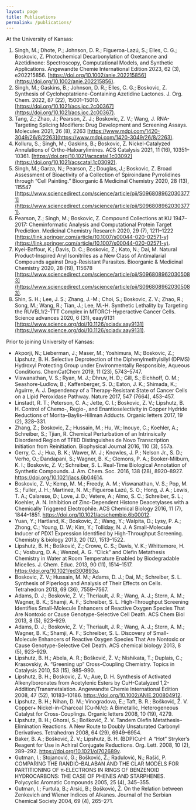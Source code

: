 ```yaml
---
layout: page
title: Publications 
permalink: /publications/
---
```

At the University of Kansas:

1. Singh, M.; Dhote, P.; Johnson, D. R.; Figueroa-Lazú, S.; Elles, C. G.; Boskovic, Z. Photochemical Decarbonylation of Oxetanone and Azetidinone: Spectroscopy, Computational Models, and Synthetic Applications. Angewandte Chemie International Edition 2023, 62 (3), e202215856. [https://doi.org/10.1002/anie.202215856](https://doi.org/10.1002/anie.202215856).
2. Singh, M.; Gaskins, B.; Johnson, D. R.; Elles, C. G.; Boskovic, Z. Synthesis of Cycloheptatriene-Containing Azetidine Lactones. J. Org. Chem. 2022, 87 (22), 15001–15010. [https://doi.org/10.1021/acs.joc.2c00367](https://doi.org/10.1021/acs.joc.2c00367).
3. Tang, Z.; Zhao, J.; Pearson, Z. J.; Boskovic, Z. V.; Wang, J. RNA-Targeting Splicing Modifiers: Drug Development and Screening Assays. Molecules 2021, 26 (8), 2263 [https://www.mdpi.com/1420-3049/26/8/2263](https://www.mdpi.com/1420-3049/26/8/2263).
4. Kolluru, S.; Singh, M.; Gaskins, B.; Boskovic, Z. Nickel-Catalyzed Annulations of Ortho-Haloarylimines. ACS Catalysis 2021, 11 (16), 10351–10361. [https://doi.org/10.1021/acscatal.1c03092](https://doi.org/10.1021/acscatal.1c03092).
5. Singh, M.; Garza, N.; Pearson, Z.; Douglas, J.; Boskovic, Z. Broad Assessment of Bioactivity of a Collection of Spiroindane Pyrrolidines through “Cell Painting.” Bioorganic & Medicinal Chemistry 2020, 28 (13), 115547 [https://www.sciencedirect.com/science/article/pii/S0968089620303771](https://www.sciencedirect.com/science/article/pii/S0968089620303771).
6. Pearson, Z.; Singh, M.; Boskovic, Z. Compound Collections at KU 1947–2017: Cheminformatic Analysis and Computational Protein Target Prediction. Medicinal Chemistry Research 2020, 29 (7), 1211–1222 [https://link.springer.com/article/10.1007/s00044-020-02571-y](https://link.springer.com/article/10.1007/s00044-020-02571-y).
7. Kyei-Baffour, K.; Davis, D. C.; Boskovic, Z.; Kato, N.; Dai, M. Natural Product-Inspired Aryl Isonitriles as a New Class of Antimalarial Compounds against Drug-Resistant Parasites. Bioorganic & Medicinal Chemistry 2020, 28 (19), 115678 [https://www.sciencedirect.com/science/article/pii/S0968089620305083](https://www.sciencedirect.com/science/article/pii/S0968089620305083).
8. Shin, S. H.; Lee, J. S.; Zhang, J.-M.; Choi, S.; Boskovic, Z. V.; Zhao, R.; Song, M.; Wang, R.; Tian, J.; Lee, M.-H. Synthetic Lethality by Targeting the RUVBL1/2-TTT Complex in MTORC1-Hyperactive Cancer Cells. Science advances 2020, 6 (31), eaay9131 [https://www.science.org/doi/10.1126/sciadv.aay9131](https://www.science.org/doi/10.1126/sciadv.aay9131).

Prior to joining University of Kansas:

*  Akporji, N.; Lieberman, J.; Maser, M.; Yoshimura, M.; Boskovic, Z.; Lipshutz, B. H. Selective Deprotection of the Diphenylmethylsilyl (DPMS) Hydroxyl Protecting Group under Environmentally Responsible, Aqueous Conditions. ChemCatChem 2019, 11 (23), 5743–5747.
*  Viswanathan, V. S.; Ryan, M. J.; Dhruv, H. D.; Gill, S.; Eichhoff, O. M.; Seashore-Ludlow, B.; Kaffenberger, S. D.; Eaton, J. K.; Shimada, K.; Aguirre, A. J. Dependency of a Therapy-Resistant State of Cancer Cells on a Lipid Peroxidase Pathway. Nature 2017, 547 (7664), 453–457.
*  Linstadt, R. T.; Peterson, C. A.; Jette, C. I.; Boskovic, Z. V.; Lipshutz, B. H. Control of Chemo-, Regio-, and Enantioselectivity in Copper Hydride Reductions of Morita–Baylis–Hillman Adducts. Organic letters 2017, 19 (2), 328–331.
*  Zhang, Z.; Boskovic, Z.; Hussain, M.; Hu, W.; Inouye, C.; Koehler, A.; Schreiber, S.; Tjian, R. Chemical Perturbation of an Intrinsically Disordered Region of TFIID Distinguishes de Novo Transcription Initiation from Reinitiation. Biophysical Journal 2016, 110 (3), 557a.
* Gerry, C. J.; Hua, B. K.; Wawer, M. J.; Knowles, J. P.; Nelson Jr., S. D.; Verho, O.; Dandapani, S.; Wagner, B. K.; Clemons, P. A.; Booker-Milburn, K. I.; Boskovic, Z. V.; Schreiber, S. L. Real-Time Biological Annotation of Synthetic Compounds. J. Am. Chem. Soc. 2016, 138 (28), 8920–8927. https://doi.org/10.1021/jacs.6b04614.
* Boskovic, Z. V.; Kemp, M. M.; Freedy, A. M.; Viswanathan, V. S.; Pop, M. S.; Fuller, J. H.; Martinez, N. M.; Figueroa Lazú, S. O.; Hong, J. A.; Lewis, T. A.; Calarese, D.; Love, J. D.; Vetere, A.; Almo, S. C.; Schreiber, S. L.; Koehler, A. N. Inhibition of Zinc-Dependent Histone Deacetylases with a Chemically Triggered Electrophile. ACS Chemical Biology 2016, 11 (7), 1844–1851. https://doi.org/10.1021/acschembio.6b00012.
* Yuan, Y.; Hartland, K.; Boskovic, Z.; Wang, Y.; Walpita, D.; Lysy, P. A.; Zhong, C.; Young, D. W.; Kim, Y.; Tolliday, N. J. A Small-Molecule Inducer of PDX1 Expression Identified by High-Throughput Screening. Chemistry & biology 2013, 20 (12), 1513–1522.
* Lipshutz, B. H.; Bošković, Z.; Crowe, C. S.; Davis, V. K.; Whittemore, H. C.; Vosburg, D. A.; Wenzel, A. G. “Click” and Olefin Metathesis Chemistry in Water at Room Temperature Enabled by Biodegradable Micelles. J. Chem. Educ. 2013, 90 (11), 1514–1517. https://doi.org/10.1021/ed300893u.
* Boskovic, Z. V.; Hussain, M. M.; Adams, D. J.; Dai, M.; Schreiber, S. L. Synthesis of Piperlogs and Analysis of Their Effects on Cells. Tetrahedron 2013, 69 (36), 7559–7567.
* Adams, D. J.; Boskovic, Z. V.; Theriault, J. R.; Wang, A. J.; Stern, A. M.; Wagner, B. K.; Shamji, A. F.; Schreiber, S. L. High-Throughput Screening Identifies Small-Molecule Enhancers of Reactive Oxygen Species That Are Nontoxic or Cause Genotype-Selective Cell Death. ACS Chem Biol 2013, 8 (5), 923–929.
* Adams, D. J.; Boskovic, Z. V.; Theriault, J. R.; Wang, A. J.; Stern, A. M.; Wagner, B. K.; Shamji, A. F.; Schreiber, S. L. Discovery of Small-Molecule Enhancers of Reactive Oxygen Species That Are Nontoxic or Cause Genotype-Selective Cell Death. ACS chemical biology 2013, 8 (5), 923–929.
* Lipshutz, B. H.; Abela, A. R.; Bošković, Ž. V.; Nishikata, T.; Duplais, C.; Krasovskiy, A. “Greening up” Cross-Coupling Chemistry. Topics in Catalysis 2010, 53 (15), 985–990.
* Lipshutz, B. H.; Boskovic, Z. V.; Aue, D. H. Synthesis of Activated Alkenylboronates from Acetylenic Esters by CuH-Catalyzed 1,2-Addition/Transmetalation. Angewandte Chemie International Edition 2008, 47 (52), 10183–10186. https://doi.org/10.1002/ANIE.200804912.
* Lipshutz, B. H.; Nihan, D. M.; Vinogradova, E.; Taft, B. R.; Bošković, Ž. V. Copper+ Nickel-in-Charcoal (Cu-Ni/c): A Bimetallic, Heterogeneous Catalyst for Cross-Couplings. Organic letters 2008, 10 (19), 4279.
* Lipshutz, B. H.; Ghorai, S.; Bošković, Ž. V. Tandem Olefin Metathesis–Elimination Reactions. A New Route to Doubly Unsaturated Carbonyl Derivatives. Tetrahedron 2008, 64 (29), 6949–6954.
* Baker, B. A.; Bošković, Ž. V.; Lipshutz, B. H. (BDP)CuH:  A “Hot” Stryker’s Reagent for Use in Achiral Conjugate Reductions. Org. Lett. 2008, 10 (2), 289–292. https://doi.org/10.1021/ol702689v.
* Gutman, I.; Stojanović, G.; Bošković, Ž.; Radulović, N.; Rašić, P. COMPARING THE RANDIĆ–BALABAN AND THE CLAR MODELS FOR PARTITIONING OF π-ELECTRONS IN RINGS OF BENZENOID HYDROCARBONS: THE CASE OF PHENES AND STARPHENES. Polycyclic Aromatic Compounds 2005, 25 (4), 345–355.
* Gutman, I.; Furtula, B.; Arsić, B.; Bošković, Ž. On the Relation between Zenkevich and Wiener Indices of Alkanes. Journal of the Serbian Chemical Society 2004, 69 (4), 265–271. 

